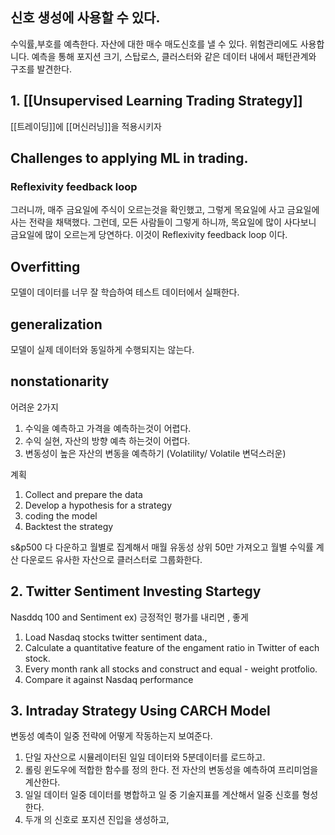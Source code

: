 
## 신호 생성에 사용할 수 있다.
수익률,부호를 예측한다. 자산에 대한 매수 매도신호를 낼 수 있다. 
위험관리에도 사용합니다. 예측을 통해 포지션 크기, 스탑로스, 클러스터와 같은 데이터 내에서 패턴관계와 구조를 발견한다. 

## 1. [[Unsupervised Learning Trading Strategy]]

[[트레이딩]]에 [[머신러닝]]을 적용시키자

## Challenges to applying ML in trading.
### Reflexivity feedback loop
그러니까, 매주 금요일에 주식이 오르는것을 확인했고, 그렇게 목요일에 사고 금요일에 사는 전략을 채택했다. 그런데, 모든 사람들이 그렇게 하니까, 목요일에 많이 사다보니 금요일에 많이 오르는게 당연하다. 이것이 Reflexivity feedback loop 이다.  
## Overfitting
모델이 데이터를 너무 잘 학습하여 테스트 데이터에서 실패한다. 
## generalization
모델이 실제 데이터와 동일하게 수행되지는 않는다.


## nonstationarity



어려운 2가지 
1. 수익을 예측하고 가격을 예측하는것이 어렵다.
2. 수익 실현, 자산의 방향 예측 하는것이 어렵다.
3. 변동성이 높은 자산의 변동을 예측하기 (Volatility/  Volatile 변덕스러운)


계획 
1. Collect and prepare the data
2. Develop a hypothesis for a strategy
3. coding the model
4. Backtest the strategy

s&p500 다 다운하고
월별로 집계해서 매월 유동성 상위 50만 가져오고 월별 수익률 계산
다운로드
유사한 자산으로 클러스터로 그룹화한다.


## 2. Twitter Sentiment Investing Startegy

Nasddq 100 and Sentiment 
ex) 긍정적인 평가를 내리면 , 좋게 

1. Load Nasdaq stocks twitter sentiment data.,
2. Calculate a quantitative feature of the engament ratio in Twitter of each stock.
3. Every month rank all stocks and construct and equal - weight protfolio.
4. Compare it against Nasdaq performance


## 3. Intraday Strategy Using CARCH Model

변동성 예측이 일중 전략에 어떻게 작동하는지 보여준다.

1. 단일 자산으로 시뮬레이터된 일일 데이터와 5분데이터를 로드하고.
2. 롤링 윈도우에 적합한 함수를 정의 한다. 전 자산의 변동성을 예측하여 프리미엄을 계산한다.
3. 일일 데이터 일중 데이터를 병합하고 일 중 기술지표를 계산해서 일중 신호를 형성한다.
4. 두개 의 신호로 포지션 진입을 생성하고, 